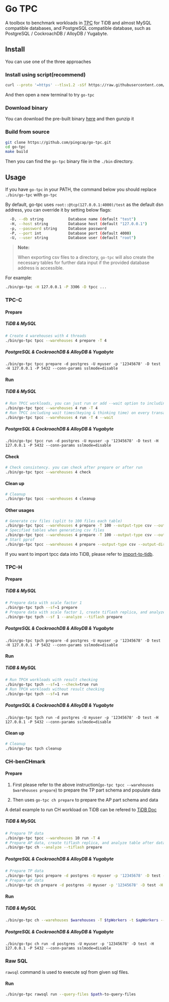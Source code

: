 # Go TPC

A toolbox to benchmark workloads in [TPC](http://www.tpc.org/) for TiDB and almost MySQL compatible databases, and PostgreSQL compatible database, such as PostgreSQL / CockroachDB / AlloyDB / Yugabyte.

## Install

You can use one of the three approaches

### Install using script(recommend)

```bash
curl --proto '=https' --tlsv1.2 -sSf https://raw.githubusercontent.com/pingcap/go-tpc/master/install.sh | sh
```

And then open a new terminal to try `go-tpc`

### Download binary

You can download the pre-built binary [here](https://github.com/pingcap/go-tpc/releases) and then gunzip it

### Build from source

```bash
git clone https://github.com/pingcap/go-tpc.git
cd go-tpc
make build
```

Then you can find the `go-tpc` binary file in the `./bin` directory.

## Usage

If you have `go-tpc` in your PATH, the command below you should replace `./bin/go-tpc` with `go-tpc`

By default, go-tpc uses `root::@tcp(127.0.0.1:4000)/test` as the default dsn address, you can override it by setting below flags:

```bash
  -D, --db string           Database name (default "test")
  -H, --host string         Database host (default "127.0.0.1")
  -p, --password string     Database password
  -P, --port int            Database port (default 4000)
  -U, --user string         Database user (default "root")

```

> **Note:**
>
> When exporting csv files to a directory, `go-tpc` will also create the necessary tables for further data input if
> the provided database address is accessible.

For example:

```bash
./bin/go-tpc -H 127.0.0.1 -P 3306 -D tpcc ...
```

### TPC-C

#### Prepare

##### TiDB & MySQL

```bash
# Create 4 warehouses with 4 threads
./bin/go-tpc tpcc --warehouses 4 prepare -T 4
```

##### PostgreSQL & CockroachDB & AlloyDB & Yugabyte


```
./bin/go-tpc tpcc prepare -d postgres -U myuser -p '12345678' -D test -H 127.0.0.1 -P 5432 --conn-params sslmode=disable
```

#### Run

##### TiDB & MySQL

```bash
# Run TPCC workloads, you can just run or add --wait option to including wait times
./bin/go-tpc tpcc --warehouses 4 run -T 4
# Run TPCC including wait times(keying & thinking time) on every transactions
./bin/go-tpc tpcc --warehouses 4 run -T 4 --wait
```

##### PostgreSQL & CockroachDB & AlloyDB & Yugabyte

```
./bin/go-tpc tpcc run -d postgres -U myuser -p '12345678' -D test -H 127.0.0.1 -P 5432 --conn-params sslmode=disable
```

#### Check

```bash
# Check consistency. you can check after prepare or after run
./bin/go-tpc tpcc --warehouses 4 check
```

#### Clean up

```bash
# Cleanup
./bin/go-tpc tpcc --warehouses 4 cleanup
```

#### Other usages

```bash
# Generate csv files (split to 100 files each table)
./bin/go-tpc tpcc --warehouses 4 prepare -T 100 --output-type csv --output-dir data
# Specified tables when generating csv files
./bin/go-tpc tpcc --warehouses 4 prepare -T 100 --output-type csv --output-dir data --tables history,orders
# Start pprof
./bin/go-tpc tpcc --warehouses 4 prepare --output-type csv --output-dir data --pprof :10111
```

If you want to import tpcc data into TiDB, please refer to [import-to-tidb](docs/import-to-tidb.md).

### TPC-H

#### Prepare

##### TiDB & MySQL

```bash
# Prepare data with scale factor 1
./bin/go-tpc tpch --sf=1 prepare
# Prepare data with scale factor 1, create tiflash replica, and analyze table after data loaded
./bin/go-tpc tpch --sf 1 --analyze --tiflash prepare
```

##### PostgreSQL & CockroachDB & AlloyDB & Yugabyte

```
./bin/go-tpc tpch prepare -d postgres -U myuser -p '12345678' -D test -H 127.0.0.1 -P 5432 --conn-params sslmode=disable
```

#### Run
##### TiDB & MySQL

```bash
# Run TPCH workloads with result checking
./bin/go-tpc tpch --sf=1 --check=true run
# Run TPCH workloads without result checking
./bin/go-tpc tpch --sf=1 run
```

##### PostgreSQL & CockroachDB & AlloyDB & Yugabyte

```
./bin/go-tpc tpch run -d postgres -U myuser -p '12345678' -D test -H 127.0.0.1 -P 5432 --conn-params sslmode=disable
```
#### Clean up

```bash
# Cleanup
./bin/go-tpc tpch cleanup
```

### CH-benCHmark

#### Prepare

1. First please refer to the above instruction(`go-tpc tpcc --warehouses $warehouses prepare`) to prepare the TP part schema and populate data

2. Then uses `go-tpc ch prepare` to prepare the AP part schema and data

A detail example to run CH workload on TiDB can be refered to [TiDB Doc](https://docs.pingcap.com/tidb/dev/benchmark-tidb-using-ch)

##### TiDB & MySQL
```bash
# Prepare TP data
./bin/go-tpc tpcc --warehouses 10 run -T 4
# Prepare AP data, create tiflash replica, and analyze table after data loaded
./bin/go-tpc ch --analyze --tiflash prepare
```
##### PostgreSQL & CockroachDB & AlloyDB & Yugabyte

``` bash
# Prepare TP data
./bin/go-tpc tpcc prepare -d postgres -U myuser -p '12345678' -D test -H 127.0.0.1 -P 5432 --conn-params sslmode=disable -T 4
# Prepare AP data
./bin/go-tpc ch prepare -d postgres -U myuser -p '12345678' -D test -H 127.0.0.1 -P 5432 --conn-params sslmode=disable
```

#### Run

##### TiDB & MySQL
```bash
./bin/go-tpc ch --warehouses $warehouses -T $tpWorkers -t $apWorkers --time $measurement-time run
```
##### PostgreSQL & CockroachDB & AlloyDB & Yugabyte

```
./bin/go-tpc ch run -d postgres -U myuser -p '12345678' -D test -H 127.0.0.1 -P 5432 --conn-params sslmode=disable
```

### Raw SQL
`rawsql` command is used to execute sql from given sql files.

#### Run
```bash
./bin/go-tpc rawsql run --query-files $path-to-query-files
```
